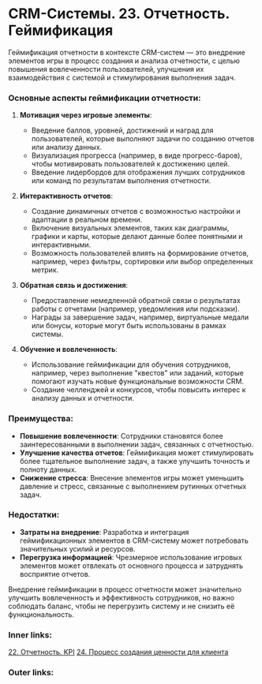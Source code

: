  

# CRM-Системы. 23. Отчетность. Геймификация

Геймификация отчетности в контексте CRM-систем — это внедрение элементов игры в процесс создания и анализа отчетности, с целью повышения вовлеченности пользователей, улучшения их взаимодействия с системой и стимулирования выполнения задач.

### Основные аспекты геймификации отчетности:

1. **Мотивация через игровые элементы**:
    
    - Введение баллов, уровней, достижений и наград для пользователей, которые выполняют задачи по созданию отчетов или анализу данных.
    - Визуализация прогресса (например, в виде прогресс-баров), чтобы мотивировать пользователей к достижению целей.
    - Введение лидербордов для отображения лучших сотрудников или команд по результатам выполнения отчетности.
2. **Интерактивность отчетов**:
    
    - Создание динамичных отчетов с возможностью настройки и адаптации в реальном времени.
    - Включение визуальных элементов, таких как диаграммы, графики и карты, которые делают данные более понятными и интерактивными.
    - Возможность пользователей влиять на формирование отчетов, например, через фильтры, сортировки или выбор определенных метрик.
3. **Обратная связь и достижения**:
    
    - Предоставление немедленной обратной связи о результатах работы с отчетами (например, уведомления или подсказки).
    - Награды за завершение задач, например, виртуальные медали или бонусы, которые могут быть использованы в рамках системы.
4. **Обучение и вовлеченность**:
    
    - Использование геймификации для обучения сотрудников, например, через выполнение "квестов" или заданий, которые помогают изучать новые функциональные возможности CRM.
    - Создание челленджей и конкурсов, чтобы повысить интерес к анализу данных и отчетности.

### Преимущества:

- **Повышение вовлеченности**: Сотрудники становятся более заинтересованными в выполнении задач, связанных с отчетностью.
- **Улучшение качества отчетов**: Геймификация может стимулировать более тщательное выполнение задач, а также улучшить точность и полноту данных.
- **Снижение стресса**: Внесение элементов игры может уменьшить давление и стресс, связанные с выполнением рутинных отчетных задач.

### Недостатки:

- **Затраты на внедрение**: Разработка и интеграция геймификационных элементов в CRM-систему может потребовать значительных усилий и ресурсов.
- **Перегрузка информацией**: Чрезмерное использование игровых элементов может отвлекать от основного процесса и затруднять восприятие отчетов.

Внедрение геймификации в процесс отчетности может значительно улучшить вовлеченность и эффективность сотрудников, но важно соблюдать баланс, чтобы не перегрузить систему и не снизить её функциональность.

### Inner links:
[22. Отчетность. KPI](2.%20Theory/IT%20продукты/CRM/22.%20Отчетность.%20KPI.md)
[24. Процесс создания ценности для клиента](2.%20Theory/IT%20продукты/CRM/24.%20Процесс%20создания%20ценности%20для%20клиента.md)
### Outer links: